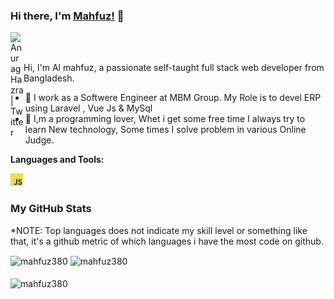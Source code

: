 ### Hi there, I'm <a href="https://almahfuz.com/">Mahfuz!</a>  👋
<a href="https://twitter.com/anuraghazru">
  <img align="left" alt="Anurag Hazra | Twitter" width="21px" src="https://raw.githubusercontent.com/anuraghazra/anuraghazra/master/assets/twitter.svg" />
</a>
<br />
<br />

Hi, I'm Al mahfuz, a passionate self-taught full stack web developer from Bangladesh.
- 🔭 I work as a Softwere Engineer at MBM Group. My Role is to devel ERP using Laravel , Vue Js & MySql
- 🌱 I,m a programming lover, Whet i get some free time I always try to learn New technology, Some times I solve problem in various Online Judge.

**Languages and Tools:**  

<code><img height="20" src="https://raw.githubusercontent.com/github/explore/80688e429a7d4ef2fca1e82350fe8e3517d3494d/topics/javascript/javascript.png"></code>
 
### My GitHub Stats

*NOTE: Top languages does not indicate my skill level or something like that, it's a github metric of which languages i have the most code on github.
<div>
<img align="center" width="49%"  src="https://github-readme-streak-stats.herokuapp.com/?user=mahfuz380&layout=compact&theme=material-palenight" alt="mahfuz380" />
<img align="center" width="49%"  src="https://github-readme-stats.vercel.app/api?username=mahfuz380&show_icons=true&locale=en&layout=compact&theme=material-palenight" alt="mahfuz380" />
 </div>
 <br>
 <div>
  <img align="center" width="98%" height="50%"  src="https://github-readme-stats.vercel.app/api/top-langs/?username=mahfuz380&layout=compact&theme=material-palenight" alt="mahfuz380" />
</div.






